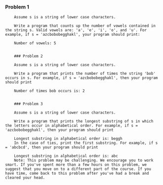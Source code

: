 ### Problem 1

        Assume s is a string of lower case characters.

        Write a program that counts up the number of vowels contained in the string s. Valid vowels are: 'a', 'e', 'i', 'o', and 'u'. For example, if s = 'azcbobobegghakl', your program should print:

        Number of vowels: 5


        ### Problem 2

        Assume s is a string of lower case characters.

        Write a program that prints the number of times the string 'bob' occurs in s. For example, if s = 'azcbobobegghakl', then your program should print

        Number of times bob occurs is: 2


        ### Problem 3

        Assume s is a string of lower case characters.

        Write a program that prints the longest substring of s in which the letters occur in alphabetical order. For example, if s = 'azcbobobegghakl', then your program should print

        Longest substring in alphabetical order is: beggh
        In the case of ties, print the first substring. For example, if s = 'abcbcd', then your program should print

        Longest substring in alphabetical order is: abc
        Note: This problem may be challenging. We encourage you to work smart. If you've spent more than a few hours on this problem, we suggest that you move on to a different part of the course. If you have time, come back to this problem after you've had a break and cleared your head.